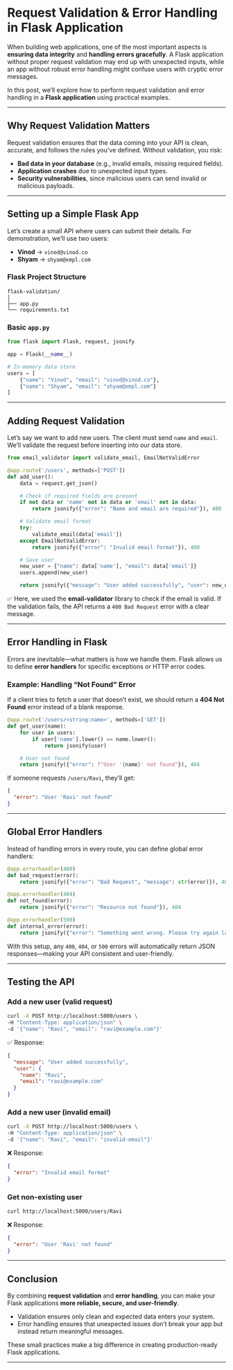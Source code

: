 # Request Validation & Error Handling in Flask Application

When building web applications, one of the most important aspects is **ensuring data integrity** and **handling errors gracefully**. A Flask application without proper request validation may end up with unexpected inputs, while an app without robust error handling might confuse users with cryptic error messages.

In this post, we’ll explore how to perform request validation and error handling in a **Flask application** using practical examples.

---

## Why Request Validation Matters

Request validation ensures that the data coming into your API is clean, accurate, and follows the rules you’ve defined. Without validation, you risk:

- **Bad data in your database** (e.g., invalid emails, missing required fields).
- **Application crashes** due to unexpected input types.
- **Security vulnerabilities**, since malicious users can send invalid or malicious payloads.

---

## Setting up a Simple Flask App

Let’s create a small API where users can submit their details. For demonstration, we’ll use two users:

- **Vinod** → `vinod@vinod.co`
- **Shyam** → `shyam@xmpl.com`

### Flask Project Structure

```
flask-validation/
│
├── app.py
└── requirements.txt
```

### Basic `app.py`

```python
from flask import Flask, request, jsonify

app = Flask(__name__)

# In-memory data store
users = [
    {"name": "Vinod", "email": "vinod@vinod.co"},
    {"name": "Shyam", "email": "shyam@xmpl.com"}
]
```

---

## Adding Request Validation

Let’s say we want to add new users. The client must send `name` and `email`. We’ll validate the request before inserting into our data store.

```python
from email_validator import validate_email, EmailNotValidError

@app.route('/users', methods=['POST'])
def add_user():
    data = request.get_json()

    # Check if required fields are present
    if not data or 'name' not in data or 'email' not in data:
        return jsonify({"error": "Name and email are required"}), 400

    # Validate email format
    try:
        validate_email(data['email'])
    except EmailNotValidError:
        return jsonify({"error": "Invalid email format"}), 400

    # Save user
    new_user = {"name": data['name'], "email": data['email']}
    users.append(new_user)

    return jsonify({"message": "User added successfully", "user": new_user}), 201
```

✅ Here, we used the **email-validator** library to check if the email is valid. If the validation fails, the API returns a `400 Bad Request` error with a clear message.

---

## Error Handling in Flask

Errors are inevitable—what matters is how we handle them. Flask allows us to define **error handlers** for specific exceptions or HTTP error codes.

### Example: Handling “Not Found” Error

If a client tries to fetch a user that doesn’t exist, we should return a **404 Not Found** error instead of a blank response.

```python
@app.route('/users/<string:name>', methods=['GET'])
def get_user(name):
    for user in users:
        if user['name'].lower() == name.lower():
            return jsonify(user)

    # User not found
    return jsonify({"error": f"User '{name}' not found"}), 404
```

If someone requests `/users/Ravi`, they’ll get:

```json
{
  "error": "User 'Ravi' not found"
}
```

---

## Global Error Handlers

Instead of handling errors in every route, you can define global error handlers:

```python
@app.errorhandler(400)
def bad_request(error):
    return jsonify({"error": "Bad Request", "message": str(error)}), 400

@app.errorhandler(404)
def not_found(error):
    return jsonify({"error": "Resource not found"}), 404

@app.errorhandler(500)
def internal_error(error):
    return jsonify({"error": "Something went wrong. Please try again later."}), 500
```

With this setup, any `400`, `404`, or `500` errors will automatically return JSON responses—making your API consistent and user-friendly.

---

## Testing the API

### Add a new user (valid request)

```bash
curl -X POST http://localhost:5000/users \
-H "Content-Type: application/json" \
-d '{"name": "Ravi", "email": "ravi@example.com"}'
```

✅ Response:

```json
{
  "message": "User added successfully",
  "user": {
    "name": "Ravi",
    "email": "ravi@example.com"
  }
}
```

### Add a new user (invalid email)

```bash
curl -X POST http://localhost:5000/users \
-H "Content-Type: application/json" \
-d '{"name": "Ravi", "email": "invalid-email"}'
```

❌ Response:

```json
{
  "error": "Invalid email format"
}
```

### Get non-existing user

```bash
curl http://localhost:5000/users/Ravi
```

❌ Response:

```json
{
  "error": "User 'Ravi' not found"
}
```

---

## Conclusion

By combining **request validation** and **error handling**, you can make your Flask applications **more reliable, secure, and user-friendly**.

- Validation ensures only clean and expected data enters your system.
- Error handling ensures that unexpected issues don’t break your app but instead return meaningful messages.

These small practices make a big difference in creating production-ready Flask applications.

---
